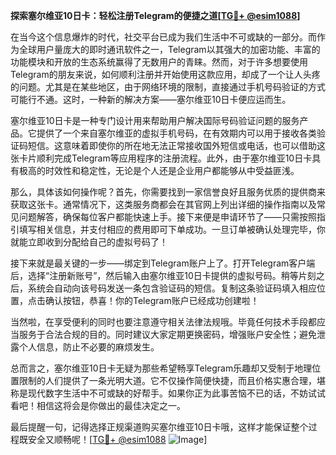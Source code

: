 **探索塞尔维亚10日卡：轻松注册Telegram的便捷之道[[TG💪+ @esim1088](https://t.me/s/esim1088)]**

在当今这个信息爆炸的时代，社交平台已成为我们生活中不可或缺的一部分。而作为全球用户量庞大的即时通讯软件之一，Telegram以其强大的加密功能、丰富的功能模块和开放的生态系统赢得了无数用户的青睐。然而，对于许多想要使用Telegram的朋友来说，如何顺利注册并开始使用这款应用，却成了一个让人头疼的问题。尤其是在某些地区，由于网络环境的限制，直接通过手机号码验证的方式可能行不通。这时，一种新的解决方案——塞尔维亚10日卡便应运而生。

塞尔维亚10日卡是一种专门设计用来帮助用户解决国际号码验证问题的服务产品。它提供了一个来自塞尔维亚的虚拟手机号码，在有效期内可以用于接收各类验证码短信。这意味着即使你的所在地无法正常接收国外短信或电话，也可以借助这张卡片顺利完成Telegram等应用程序的注册流程。此外，由于塞尔维亚10日卡具有极高的时效性和稳定性，无论是个人还是企业用户都能够从中受益匪浅。

那么，具体该如何操作呢？首先，你需要找到一家信誉良好且服务优质的提供商来获取这张卡。通常情况下，这类服务商都会在其官网上列出详细的操作指南以及常见问题解答，确保每位客户都能快速上手。接下来便是申请环节了——只需按照指引填写相关信息，并支付相应的费用即可下单成功。一旦订单被确认处理完毕，你就能立即收到分配给自己的虚拟号码了！

接下来就是最关键的一步——绑定到Telegram账户上了。打开Telegram客户端后，选择“注册新账号”，然后输入由塞尔维亚10日卡提供的虚拟号码。稍等片刻之后，系统会自动向该号码发送一条包含验证码的短信。复制这条验证码填入相应位置，点击确认按钮，恭喜！你的Telegram账户已经成功创建啦！

当然啦，在享受便利的同时也要注意遵守相关法律法规哦。毕竟任何技术手段都应当服务于合法合规的目的。同时建议大家定期更换密码，增强账户安全性；避免泄露个人信息，防止不必要的麻烦发生。

总而言之，塞尔维亚10日卡无疑为那些希望畅享Telegram乐趣却又受制于地理位置限制的人们提供了一条光明大道。它不仅操作简便快捷，而且价格实惠合理，堪称是现代数字生活中不可或缺的好帮手。如果你正为此事苦恼不已的话，不妨试试看吧！相信这将会是你做出的最佳决定之一。

最后提醒一句，记得选择正规渠道购买塞尔维亚10日卡哦，这样才能保证整个过程既安全又顺畅呢！[[TG💪+ @esim1088](https://t.me/s/esim1088) ![Image](https://i.postimg.cc/4NQfJmqS/Snipaste-2025-05-13-00-14-12.png)]